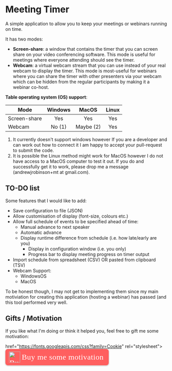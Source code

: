 # Meeting Timer

A simple application to allow you to keep your meetings or webinars running on
time.  

It has two modes:

* **Screen-share**: a window that contains the timer that you can screen share 
  on your video conferencing software.  This mode is useful for meetings where
  everyone attending should see the timer.
* **Webcam**: a virtual webcam stream that you can use instead of your real
  webcam to display the timer.  This mode is most-useful for webinars where you
  can share the timer with other presenters via your webcam which can be hidden
  from the regular participants by making it a webinar co-host.
  
**Table operating system (OS) support**:

| Mode         | Windows | MacOS     | Linux |
| ------------ |:-------:|:---------:|:-----:|
| Screen-share | Yes     | Yes       | Yes   |
| Webcam       | No (1)  | Maybe (2) | Yes   |

1) It currently doesn't support windows however If you are a developer and can 
   work out how to connect it I am happy to accept your pull-request to submit
   the code.
2) It is possible the Linux method might work for MacOS however I do not have 
   access to a MacOS computer to test it out.  If you do and successfully get it
   to work, please drop me a message (andrewjrobinson+mt at gmail.com).

## TO-DO list

Some features that I would like to add:

* Save configuration to file (JSON)
* Allow customisation of display (font-size, colours etc.)
* Allow full schedule of events to be specified ahead of time:
  * Manual advance to next speaker
  * Automatic advance
  * Display runtime difference from schedule (i.e. how late/early are you)
    * Display in configuration window (i.e. you only)
    * Progress bar to display meeting progress on timer output
* Import schedule from spreadsheet (CSV) OR pasted from clipboard (TSV)
* Webcam Support:
  * WindowsOS
  * MacOS

To be honest though, I may not get to implementing them since my main 
motiviation for creating this application (hosting a webinar) has passed (and 
this tool performed very well.

  
## Gifts / Motivation

If you like what I'm doing or think it helped you, feel free to gift me some 
motivation:

<style>.bmc-button img{height: 34px !important;width: 35px !important;
margin-bottom: 1px !important;box-shadow: none !important;
border: none !important;vertical-align: middle !important;}
.bmc-button{padding: 7px 15px 7px 10px !important;line-height: 35px !important;
height:51px !important;text-decoration: none !important;
display:inline-flex !important;color:#ffffff !important;
background-color:#FF5F5F !important;border-radius: 8px !important;
border: 1px solid transparent !important;font-size: 24px !important;
letter-spacing:0.6px !important;
box-shadow: 0px 1px 2px rgba(190, 190, 190, 0.5) !important;
-webkit-box-shadow: 0px 1px 2px 2px rgba(190, 190, 190, 0.5) !important;
margin: 0 auto !important;font-family:'Cookie', cursive !important;
-webkit-box-sizing: border-box !important;box-sizing: border-box !important;}
.bmc-button:hover, .bmc-button:active, .bmc-button:focus {
-webkit-box-shadow: 0px 1px 2px 2px rgba(190, 190, 190, 0.5) !important;
text-decoration: none !important;
box-shadow: 0px 1px 2px 2px rgba(190, 190, 190, 0.5) !important;
opacity: 0.85 !important;color:#ffffff !important;}</style><link 
href="https://fonts.googleapis.com/css?family=Cookie" rel="stylesheet"><a 
class="bmc-button" target="_blank" 
href="https://www.buymeacoffee.com/andrewjrobinson"><img 
src="https://cdn.buymeacoffee.com/buttons/bmc-new-btn-logo.svg" 
alt="Buy me some motivation"><span 
style="margin-left:5px;font-size:24px !important;">Buy me some motivation</span></a> 

